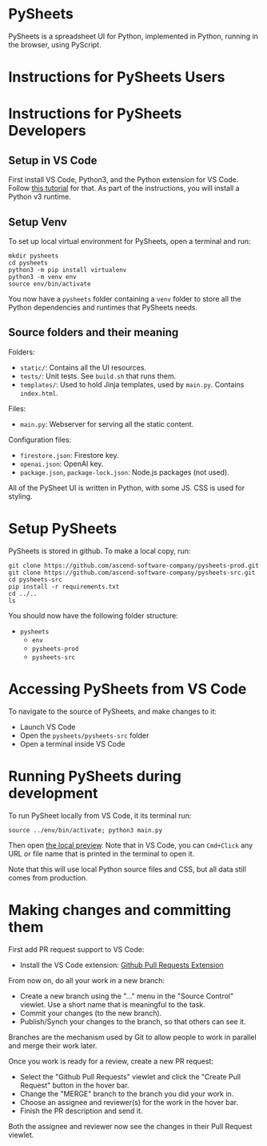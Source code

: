 # PySheets

PySheets is a spreadsheet UI for Python, implemented in Python, running in the browser, using PyScript.
  
# Instructions for PySheets Users



# Instructions for PySheets Developers 

## Setup in VS Code

First install VS Code, Python3, and the Python extension for VS Code.
Follow [this tutorial](https://code.visualstudio.com/docs/python/python-tutorial) for that. As part of the instructions, you will install a Python v3 runtime.

## Setup Venv

To set up local virtual environment for PySheets, open a terminal and run:

```
mkdir pysheets
cd pysheets
python3 -m pip install virtualenv
python3 -m venv env
source env/bin/activate
```

You now have a `pysheets` folder containing a `venv` folder to store all
the Python dependencies and runtimes that PySheets needs.


## Source folders and their meaning

Folders:

 - `static/`: Contains all the UI resources. 
 - `tests/`: Unit tests. See `build.sh` that runs them.
 - `templates/`: Used to hold Jinja templates, used by `main.py`. Contains `index.html`.

Files:
 - `main.py`: Webserver for serving all the static content.

Configuration files:
 - `firestore.json`: Firestore key.
 - `openai.json`: OpenAI key.
 - `package.json`, `package-lock.json`: Node.js packages (not used).
 
All of the PySheet UI is written in Python, with some JS. CSS is used for styling.
# Setup PySheets

PySheets is stored in github. To make a local copy, run:

```
git clone https://github.com/ascend-software-company/pysheets-prod.git
git clone https://github.com/ascend-software-company/pysheets-src.git
cd pysheets-src
pip install -r requirements.txt
cd ../..
ls
```

You should now have the following folder structure:
  - `pysheets`
    - `env`
    - `pysheets-prod`
    - `pysheets-src`

# Accessing PySheets from VS Code

To navigate to the source of PySheets, and make changes to it:
  - Launch VS Code
  - Open the `pysheets/pysheets-src` folder
  - Open a terminal inside VS Code

# Running PySheets during development

To run PySheet locally from VS Code, it its terminal run:

```
source ../env/bin/activate; python3 main.py
```

Then open [the local preview](http://127.0.0.1:8081/). Note that in VS Code, you can `Cmd+Click` any URL or file name that is printed in the terminal to open it.

Note that this will use local Python source files and CSS, but all data still comes from production.

# Making changes and committing them

First add PR request support to VS Code:
 - Install the VS Code extension: [Github Pull Requests Extension](https://marketplace.visualstudio.com/items?itemName=GitHub.vscode-pull-request-github)

From now on, do all your work in a new branch:
 - Create a new branch using the "..." menu in the "Source Control" viewlet. Use a short name that is meaningful to the task.
 - Commit your changes (to the new branch).
 - Publish/Synch your changes to the branch, so that others can see it.

Branches are the mechanism used by Git to allow people to work in parallel and merge their work later.

Once you work is ready for a review, create a new PR request:
 - Select the "Github Pull Requests" viewlet and click the "Create Pull Request" button in the hover bar.
 - Change the "MERGE" branch to the branch you did your work in.
 - Choose an assignee and reviewer(s) for the work in the hover bar.
 - Finish the PR description and send it.

Both the assignee and reviewer now see the changes in their Pull Request viewlet.